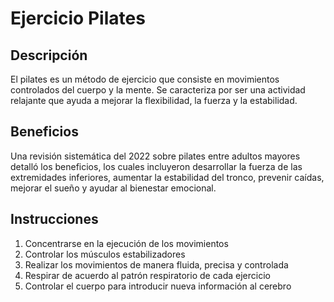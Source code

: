 # Ejercicio Pilates

## Descripción
El pilates es un método de ejercicio que consiste en movimientos controlados del cuerpo y la mente. Se caracteriza por ser una actividad relajante que ayuda a mejorar la flexibilidad, la fuerza y la estabilidad. 

## Beneficios
Una revisión sistemática del 2022 sobre pilates entre adultos mayores detalló los beneficios, los cuales incluyeron desarrollar la fuerza de las extremidades inferiores, aumentar la estabilidad del tronco, prevenir caídas, mejorar el sueño y ayudar al bienestar emocional.

## Instrucciones
1. Concentrarse en la ejecución de los movimientos
2. Controlar los músculos estabilizadores
3. Realizar los movimientos de manera fluida, precisa y controlada
4. Respirar de acuerdo al patrón respiratorio de cada ejercicio
5. Controlar el cuerpo para introducir nueva información al cerebro